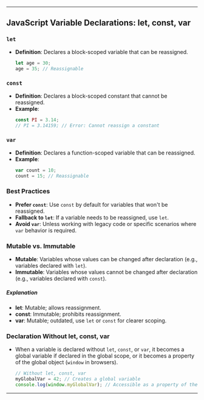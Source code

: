 
---
## JavaScript Variable Declarations: let, const, var

### `let`
- **Definition**: Declares a block-scoped variable that can be reassigned.
  ```javascript
  let age = 30;
  age = 35; // Reassignable
  ```

### `const`
- **Definition**: Declares a block-scoped constant that cannot be reassigned.
- **Example**:
  ```javascript
  const PI = 3.14;
  // PI = 3.14159; // Error: Cannot reassign a constant
  ```

### `var`
- **Definition**: Declares a function-scoped variable that can be reassigned.
- **Example**:
  ```javascript
  var count = 10;
  count = 15; // Reassignable
  ```

### Best Practices
- **Prefer `const`**: Use `const` by default for variables that won't be reassigned.
- **Fallback to `let`**: If a variable needs to be reassigned, use `let`.
- **Avoid `var`**: Unless working with legacy code or specific scenarios where `var` behavior is required.

### Mutable vs. Immutable
- **Mutable**: Variables whose values can be changed after declaration (e.g., variables declared with `let`).
- **Immutable**: Variables whose values cannot be changed after declaration (e.g., variables declared with `const`).

##### Explanation
- **let**: Mutable; allows reassignment.
- **const**: Immutable; prohibits reassignment.
- **var**: Mutable; outdated, use `let` or `const` for clearer scoping.

### Declaration Without let, const, var
- When a variable is declared without `let`, `const`, or `var`, it becomes a global variable if declared in the global scope, or it becomes a property of the global object (`window` in browsers).
  ```javascript
  // Without let, const, var
  myGlobalVar = 42; // Creates a global variable
  console.log(window.myGlobalVar); // Accessible as a property of the global object
  ```

---
